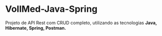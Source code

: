 <h1>VollMed-Java-Spring</h1>
<p>Projeto de API Rest com CRUD completo, utilizando as tecnologias <strong>Java, Hibernate, Spring, Postman.</strong></p>
